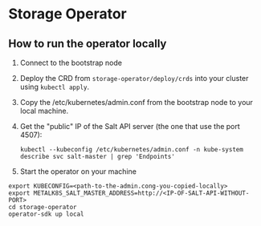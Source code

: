 # Storage Operator

## How to run the operator locally

1. Connect to the bootstrap node
2. Deploy the CRD from `storage-operator/deploy/crds` into your cluster using
   `kubectl apply`.
3. Copy the /etc/kubernetes/admin.conf from the bootstrap node to your local
   machine.
4. Get the "public" IP of the Salt API server (the one that use the port 4507):

    `kubectl --kubeconfig /etc/kubernetes/admin.conf -n kube-system describe svc salt-master | grep 'Endpoints'`

5. Start the operator on your machine

```shell
export KUBECONFIG=<path-to-the-admin.cong-you-copied-locally>
export METALK8S_SALT_MASTER_ADDRESS=http://<IP-OF-SALT-API-WITHOUT-PORT>
cd storage-operator
operator-sdk up local
```
